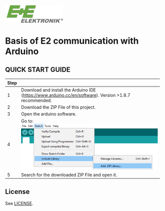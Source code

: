 [![E+E_Logo](./images/epluse-logo.png)](https://www.epluse.com/en/)

# Basis of E2 communication with Arduino


## QUICK START GUIDE  


| Step |                                                                                                                                                             |
|------|-------------------------------------------------------------------------------------------------------------------------------------------------------------|
| 1    | Download and install the Arduino IDE (https://www.arduino.cc/en/software). Version >1.8.7 recommended.                         |
| 2    | Download the ZIP File of this project.|
| 3    | Open the arduino software.|
| 4    | Go to: <br>[<img src="images/add_library.png" width="550"/>](images/add_library.png) |
| 5    | Search for the downloaded ZIP File and open it.|



## License 
See [LICENSE](LICENSE).